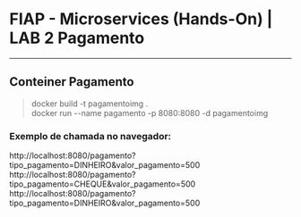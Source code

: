 # FIAP - Microservices (Hands-On) | LAB 2 Pagamento

---

## Conteiner Pagamento
> docker build -t pagamentoimg .  
> docker run --name pagamento -p 8080:8080 -d pagamentoimg

### Exemplo de chamada no navegador:
http://localhost:8080/pagamento?tipo_pagamento=DINHEIRO&valor_pagamento=500  
http://localhost:8080/pagamento?tipo_pagamento=CHEQUE&valor_pagamento=500  
http://localhost:8080/pagamento?tipo_pagamento=DINHEIRO&valor_pagamento=500  
